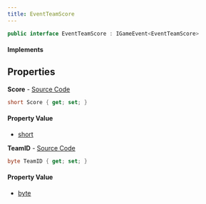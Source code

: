 ```yaml
---
title: EventTeamScore
---
```


```csharp
public interface EventTeamScore : IGameEvent<EventTeamScore>
```

#### Implements

## Properties

**Score** - [Source Code](https://github.com/swiftly-solution/swiftlys2/blob/main/managed/src/SwiftlyS2.Generated/GameEvents/Interfaces/EventTeamScore.cs#L31)

```csharp
short Score { get; set; }
```

#### Property Value

- [short](https://learn.microsoft.com/dotnet/api/system.int16)

**TeamID** - [Source Code](https://github.com/swiftly-solution/swiftlys2/blob/main/managed/src/SwiftlyS2.Generated/GameEvents/Interfaces/EventTeamScore.cs#L24)

```csharp
byte TeamID { get; set; }
```

#### Property Value

- [byte](https://learn.microsoft.com/dotnet/api/system.byte)

